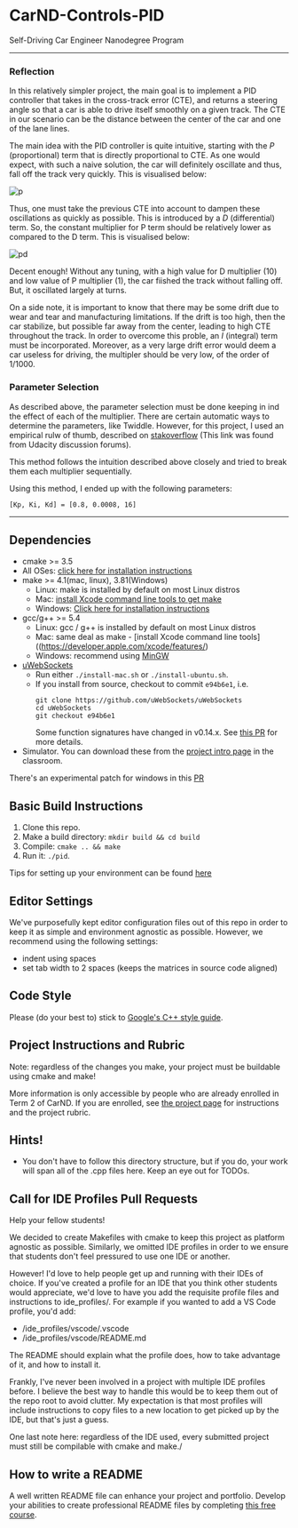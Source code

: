 # CarND-Controls-PID
Self-Driving Car Engineer Nanodegree Program

---
### Reflection
In this relatively simpler project, the main goal is to implement a PID controller that takes in the cross-track error (CTE), and returns a steering angle so that a car is able to drive itself smoothly on a given track. The CTE in our scenario can be the distance between the center of the car and one of the lane lines.

The main idea with the PID controller is quite intuitive, starting with the *P* (proportional) term that is directly proportional to CTE. As one would expect, with such a naive solution, the car will definitely oscillate and thus, fall off the track very quickly. This is visualised below:

![p](https://media.giphy.com/media/5ho9QxPNrUyWGHfM1Q/giphy.gif)

Thus, one must take the previous CTE into account to dampen these oscillations as quickly as possible. This is introduced by a *D* (differential) term. So, the constant multiplier for P term should be relatively lower as compared to the D term. This is visualised below:

![pd](https://media.giphy.com/media/2ywmOEIDvaGhKACNZ7/giphy.gif)

Decent enough! Without any tuning, with a high value for D multiplier (10) and low value of P multiplier (1), the car fiished the track without falling off. But, it oscillated largely at turns. 

On a side note, it is important to know that there may be some drift due to wear and tear and manufacturing limitations. If the drift is too high, then the car stabilize, but possible far away from the center, leading to high CTE throughout the track. In order to overcome this proble, an *I* (integral) term must be incorporated. Moreover, as a very large drift error would deem a car useless for driving, the multipler should be very low, of the order of 1/1000.

### Parameter Selection
As described above, the parameter selection must be done keeping in ind the effect of each of the multiplier. There are certain automatic ways to determine the parameters, like Twiddle. However, for this project, I used an empirical rulw of thumb, described on [stakoverflow](https://robotics.stackexchange.com/questions/167/what-are-good-strategies-for-tuning-pid-loops) (This link was found from Udacity discussion forums).

This method follows the intuition described above closely and tried to break them each multiplier sequentially.

Using this method, I ended up with the following parameters:

```
[Kp, Ki, Kd] = [0.8, 0.0008, 16]
```

---

## Dependencies

* cmake >= 3.5
 * All OSes: [click here for installation instructions](https://cmake.org/install/)
* make >= 4.1(mac, linux), 3.81(Windows)
  * Linux: make is installed by default on most Linux distros
  * Mac: [install Xcode command line tools to get make](https://developer.apple.com/xcode/features/)
  * Windows: [Click here for installation instructions](http://gnuwin32.sourceforge.net/packages/make.htm)
* gcc/g++ >= 5.4
  * Linux: gcc / g++ is installed by default on most Linux distros
  * Mac: same deal as make - [install Xcode command line tools]((https://developer.apple.com/xcode/features/)
  * Windows: recommend using [MinGW](http://www.mingw.org/)
* [uWebSockets](https://github.com/uWebSockets/uWebSockets)
  * Run either `./install-mac.sh` or `./install-ubuntu.sh`.
  * If you install from source, checkout to commit `e94b6e1`, i.e.
    ```
    git clone https://github.com/uWebSockets/uWebSockets 
    cd uWebSockets
    git checkout e94b6e1
    ```
    Some function signatures have changed in v0.14.x. See [this PR](https://github.com/udacity/CarND-MPC-Project/pull/3) for more details.
* Simulator. You can download these from the [project intro page](https://github.com/udacity/self-driving-car-sim/releases) in the classroom.

There's an experimental patch for windows in this [PR](https://github.com/udacity/CarND-PID-Control-Project/pull/3)

## Basic Build Instructions

1. Clone this repo.
2. Make a build directory: `mkdir build && cd build`
3. Compile: `cmake .. && make`
4. Run it: `./pid`. 

Tips for setting up your environment can be found [here](https://classroom.udacity.com/nanodegrees/nd013/parts/40f38239-66b6-46ec-ae68-03afd8a601c8/modules/0949fca6-b379-42af-a919-ee50aa304e6a/lessons/f758c44c-5e40-4e01-93b5-1a82aa4e044f/concepts/23d376c7-0195-4276-bdf0-e02f1f3c665d)

## Editor Settings

We've purposefully kept editor configuration files out of this repo in order to
keep it as simple and environment agnostic as possible. However, we recommend
using the following settings:

* indent using spaces
* set tab width to 2 spaces (keeps the matrices in source code aligned)

## Code Style

Please (do your best to) stick to [Google's C++ style guide](https://google.github.io/styleguide/cppguide.html).

## Project Instructions and Rubric

Note: regardless of the changes you make, your project must be buildable using
cmake and make!

More information is only accessible by people who are already enrolled in Term 2
of CarND. If you are enrolled, see [the project page](https://classroom.udacity.com/nanodegrees/nd013/parts/40f38239-66b6-46ec-ae68-03afd8a601c8/modules/f1820894-8322-4bb3-81aa-b26b3c6dcbaf/lessons/e8235395-22dd-4b87-88e0-d108c5e5bbf4/concepts/6a4d8d42-6a04-4aa6-b284-1697c0fd6562)
for instructions and the project rubric.

## Hints!

* You don't have to follow this directory structure, but if you do, your work
  will span all of the .cpp files here. Keep an eye out for TODOs.

## Call for IDE Profiles Pull Requests

Help your fellow students!

We decided to create Makefiles with cmake to keep this project as platform
agnostic as possible. Similarly, we omitted IDE profiles in order to we ensure
that students don't feel pressured to use one IDE or another.

However! I'd love to help people get up and running with their IDEs of choice.
If you've created a profile for an IDE that you think other students would
appreciate, we'd love to have you add the requisite profile files and
instructions to ide_profiles/. For example if you wanted to add a VS Code
profile, you'd add:

* /ide_profiles/vscode/.vscode
* /ide_profiles/vscode/README.md

The README should explain what the profile does, how to take advantage of it,
and how to install it.

Frankly, I've never been involved in a project with multiple IDE profiles
before. I believe the best way to handle this would be to keep them out of the
repo root to avoid clutter. My expectation is that most profiles will include
instructions to copy files to a new location to get picked up by the IDE, but
that's just a guess.

One last note here: regardless of the IDE used, every submitted project must
still be compilable with cmake and make./

## How to write a README
A well written README file can enhance your project and portfolio.  Develop your abilities to create professional README files by completing [this free course](https://www.udacity.com/course/writing-readmes--ud777).

